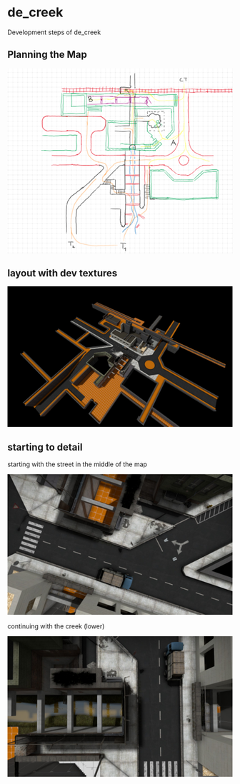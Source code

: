 # de_creek

Development steps of de_creek

## Planning the Map

![](./devblog/20-04-14/planning.png)

## layout with dev textures

![](./devblog/20-04-15/overview.jpg)

## starting to detail

starting with the street in the middle of the map

![](./devblog/20-04-15/street_close.jpg)

continuing with the creek (lower)

![](./devblog/20-04-16/creek.jpg)

